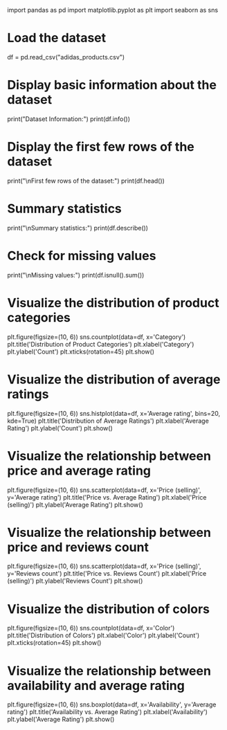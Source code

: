 import pandas as pd
import matplotlib.pyplot as plt
import seaborn as sns

# Load the dataset
df = pd.read_csv("adidas_products.csv")

# Display basic information about the dataset
print("Dataset Information:")
print(df.info())

# Display the first few rows of the dataset
print("\nFirst few rows of the dataset:")
print(df.head())

# Summary statistics
print("\nSummary statistics:")
print(df.describe())

# Check for missing values
print("\nMissing values:")
print(df.isnull().sum())

# Visualize the distribution of product categories
plt.figure(figsize=(10, 6))
sns.countplot(data=df, x='Category')
plt.title('Distribution of Product Categories')
plt.xlabel('Category')
plt.ylabel('Count')
plt.xticks(rotation=45)
plt.show()

# Visualize the distribution of average ratings
plt.figure(figsize=(10, 6))
sns.histplot(data=df, x='Average rating', bins=20, kde=True)
plt.title('Distribution of Average Ratings')
plt.xlabel('Average Rating')
plt.ylabel('Count')
plt.show()

# Visualize the relationship between price and average rating
plt.figure(figsize=(10, 6))
sns.scatterplot(data=df, x='Price (selling)', y='Average rating')
plt.title('Price vs. Average Rating')
plt.xlabel('Price (selling)')
plt.ylabel('Average Rating')
plt.show()

# Visualize the relationship between price and reviews count
plt.figure(figsize=(10, 6))
sns.scatterplot(data=df, x='Price (selling)', y='Reviews count')
plt.title('Price vs. Reviews Count')
plt.xlabel('Price (selling)')
plt.ylabel('Reviews Count')
plt.show()

# Visualize the distribution of colors
plt.figure(figsize=(10, 6))
sns.countplot(data=df, x='Color')
plt.title('Distribution of Colors')
plt.xlabel('Color')
plt.ylabel('Count')
plt.xticks(rotation=45)
plt.show()

# Visualize the relationship between availability and average rating
plt.figure(figsize=(10, 6))
sns.boxplot(data=df, x='Availability', y='Average rating')
plt.title('Availability vs. Average Rating')
plt.xlabel('Availability')
plt.ylabel('Average Rating')
plt.show()

